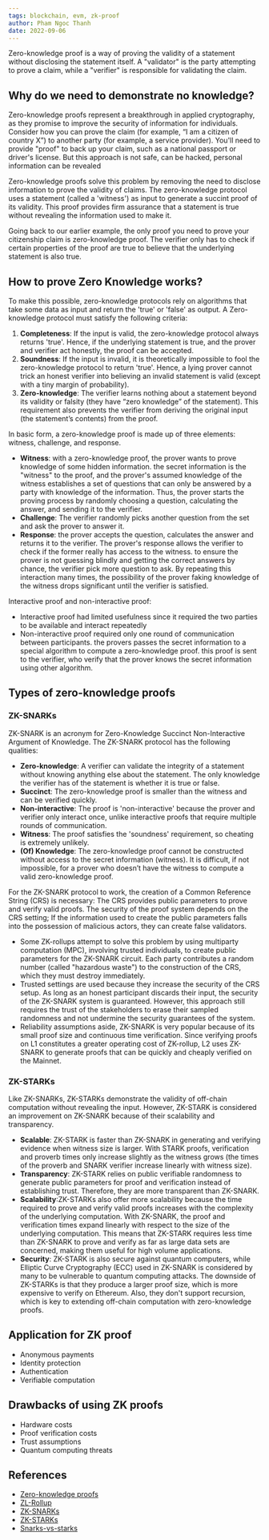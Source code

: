 ```yaml
---
tags: blockchain, evm, zk-proof
author: Pham Ngoc Thanh
date: 2022-09-06
---
```


Zero-knowledge proof is a way of proving the validity of a statement without disclosing the statement itself. A "validator" is the party attempting to prove a claim, while a "verifier" is responsible for validating the claim.

## Why do we need to demonstrate no knowledge?

Zero-knowledge proofs represent a breakthrough in applied cryptography, as they promise to improve the security of information for individuals. Consider how you can prove the claim (for example, “I am a citizen of country X”) to another party (for example, a service provider). You'll need to provide "proof" to back up your claim, such as a national passport or driver's license. But this approach is not safe, can be hacked, personal information can be revealed

Zero-knowledge proofs solve this problem by removing the need to disclose information to prove the validity of claims. The zero-knowledge protocol uses a statement (called a 'witness') as input to generate a succint proof of its validity. This proof provides firm assurance that a statement is true without revealing the information used to make it.

Going back to our earlier example, the only proof you need to prove your citizenship claim is zero-knowledge proof. The verifier only has to check if certain properties of the proof are true to believe that the underlying statement is also true.

## How to prove Zero Knowledge works?

To make this possible, zero-knowledge protocols rely on algorithms that take some data as input and return the 'true' or 'false' as output. A Zero-knowledge protocol must satisfy the following criteria:

1. **Completeness**: If the input is valid, the zero-knowledge protocol always returns 'true'. Hence, if the underlying statement is true, and the prover and verifier act honestly, the proof can be accepted.
2. **Soundness**: If the input is invalid, it is theoretically impossible to fool the zero-knowledge protocol to return 'true'. Hence, a lying prover cannot trick an honest verifier into believing an invalid statement is valid (except with a tiny margin of probability).
3. **Zero-knowledge**: The verifier learns nothing about a statement beyond its validity or falsity (they have “zero knowledge” of the statement). This requirement also prevents the verifier from deriving the original input (the statement’s contents) from the proof.

In basic form, a zero-knowledge proof is made up of three elements: witness, challenge, and response.

- **Witness**: with a zero-knowledge proof, the prover wants to prove knowledge of some hidden information. the secret information is the "witness" to the proof, and the prover's assumed knowledge of the witness establishes a set of questions that can only be answered by a party with knowledge of the information. Thus, the prover starts the proving process by randomly choosing a question, calculating the answer, and sending it to the verifier.
- **Challenge**: The verifier randomly picks another question from the set and ask the prover to answer it.
- **Response**: the prover accepts the question, calculates the answer and returns it to the verifier. The prover's response allows the verifier to check if the former really has access to the witness. to ensure the prover is not guessing blindly and getting the correct answers by chance, the verifier pick more question to ask. By repeating this interaction many times, the possibility of the prover faking knowledge of the witness drops significant until the verifier is satisfied.

Interactive proof and non-interactive proof:

- Interactive proof had limited usefulness since it required the two parties to be available and interact repeatedly
- Non-interactive proof required only one round of communication between participants. the provers passes the secret information to a special algorithm to compute a zero-knowledge proof. this proof is sent to the verifier, who verify that the prover knows the secret information using other algorithm.

## Types of zero-knowledge proofs

### ZK-SNARKs

ZK-SNARK is an acronym for Zero-Knowledge Succinct Non-Interactive Argument of Knowledge. The ZK-SNARK protocol has the following qualities:

- **Zero-knowledge**: A verifier can validate the integrity of a statement without knowing anything else about the statement. The only knowledge the verifier has of the statement is whether it is true or false.
- **Succinct**: The zero-knowledge proof is smaller than the witness and can be verified quickly.
- **Non-interactive**: The proof is 'non-interactive' because the prover and verifier only interact once, unlike interactive proofs that require multiple rounds of communication.
- **Witness**: The proof satisfies the 'soundness' requirement, so cheating is extremely unlikely.
- **(Of) Knowledge**: The zero-knowledge proof cannot be constructed without access to the secret information (witness). It is difficult, if not impossible, for a prover who doesn’t have the witness to compute a valid zero-knowledge proof.

For the ZK-SNARK protocol to work, the creation of a Common Reference String (CRS) is necessary: ​​The CRS provides public parameters to prove and verify valid proofs. The security of the proof system depends on the CRS setting; If the information used to create the public parameters falls into the possession of malicious actors, they can create false validators.

- Some ZK-rollups attempt to solve this problem by using multiparty computation (MPC), involving trusted individuals, to create public parameters for the ZK-SNARK circuit. Each party contributes a random number (called "hazardous waste") to the construction of the CRS, which they must destroy immediately.
- Trusted settings are used because they increase the security of the CRS setup. As long as an honest participant discards their input, the security of the ZK-SNARK system is guaranteed. However, this approach still requires the trust of the stakeholders to erase their sampled randomness and not undermine the security guarantees of the system.
- Reliability assumptions aside, ZK-SNARK is very popular because of its small proof size and continuous time verification. Since verifying proofs on L1 constitutes a greater operating cost of ZK-rollup, L2 uses ZK-SNARK to generate proofs that can be quickly and cheaply verified on the Mainnet.

### ZK-STARKs

Like ZK-SNARKs, ZK-STARKs demonstrate the validity of off-chain computation without revealing the input. However, ZK-STARK is considered an improvement on ZK-SNARK because of their scalability and transparency.

- **Scalable**: ZK-STARK is faster than ZK-SNARK in generating and verifying evidence when witness size is larger. With STARK proofs, verification and proverb times only increase slightly as the witness grows (the times of the proverb and SNARK verifier increase linearly with witness size).
- **Transparency**: ZK-STARK relies on public verifiable randomness to generate public parameters for proof and verification instead of establishing trust. Therefore, they are more transparent than ZK-SNARK.
- **Scalability**:ZK-STARKs also offer more scalability because the time required to prove and verify valid proofs increases with the complexity of the underlying computation. With ZK-SNARK, the proof and verification times expand linearly with respect to the size of the underlying computation. This means that ZK-STARK requires less time than ZK-SNARK to prove and verify as far as large data sets are concerned, making them useful for high volume applications.
- **Security**: ZK-STARK is also secure against quantum computers, while Elliptic Curve Cryptography (ECC) used in ZK-SNARK is considered by many to be vulnerable to quantum computing attacks. The downside of ZK-STARKs is that they produce a larger proof size, which is more expensive to verify on Ethereum. Also, they don't support recursion, which is key to extending off-chain computation with zero-knowledge proofs.

## Application for ZK proof

- Anonymous payments
- Identity protection
- Authentication
- Verifiable computation

## Drawbacks of using ZK proofs

- Hardware costs
- Proof verification costs
- Trust assumptions
- Quantum computing threats

## References

- [Zero-knowledge proofs](https://ethereum.org/en/zero-knowledge-proofs/)
- [ZL-Rollup](https://docs.ethhub.io/ethereum-roadmap/layer-2-scaling/zk-rollups/)
- [ZK-SNARKs](https://medium.com/coinmonks/zk-snarks-a-realistic-zero-knowledge-example-and-deep-dive-c5e6eaa7131c)
- [ZK-STARKs](https://medium.com/coinmonks/zk-starks-create-verifiable-trust-even-against-quantum-computers-dd9c6a2bb13d)
- [Snarks-vs-starks](https://www.alchemy.com/overviews/snarks-vs-starks)
